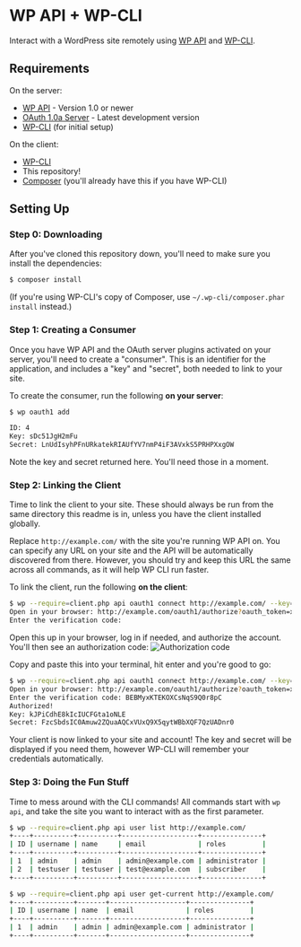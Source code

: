WP API + WP-CLI
===============

Interact with a WordPress site remotely using [WP API][] and [WP-CLI][].

[WP API]: https://github.com/WP-API/WP-API
[WP-CLI]: http://wp-cli.org/

## Requirements
On the server:
* [WP API][] - Version 1.0 or newer
* [OAuth 1.0a Server][] - Latest development version
* [WP-CLI][] (for initial setup)

On the client:
* [WP-CLI][]
* This repository!
* [Composer][] (you'll already have this if you have WP-CLI)

[OAuth 1.0a Server]: https://github.com/WP-API/OAuth1
[Composer]: http://getcomposer.org/

## Setting Up
### Step 0: Downloading
After you've cloned this repository down, you'll need to make sure you install
the dependencies:
```bash
$ composer install
```

(If you're using WP-CLI's copy of Composer, use
`~/.wp-cli/composer.phar install` instead.)

### Step 1: Creating a Consumer
Once you have WP API and the OAuth server plugins activated on your server,
you'll need to create a "consumer". This is an identifier for the application,
and includes a "key" and "secret", both needed to link to your site.

To create the consumer, run the following **on your server**:
```bash
$ wp oauth1 add

ID: 4
Key: sDc51JgH2mFu
Secret: LnUdIsyhPFnURkatekRIAUfYV7nmP4iF3AVxkS5PRHPXxgOW
```

Note the key and secret returned here. You'll need those in a moment.

### Step 2: Linking the Client
Time to link the client to your site. These should always be run from the same
directory this readme is in, unless you have the client installed globally.

Replace `http://example.com/` with the site you're running WP API on. You can
specify any URL on your site and the API will be automatically discovered from
there. However, you should try and keep this URL the same across all commands,
as it will help WP CLI run faster.

To link the client, run the following **on the client**:
```bash
$ wp --require=client.php api oauth1 connect http://example.com/ --key=sDc51JgH2mFu --secret=LnUdIsyhPFnURkatekRIAUfYV7nmP4iF3AVxkS5PRHPXxgOW
Open in your browser: http://example.com/oauth1/authorize?oauth_token=xCvteGTWqgYjPdQrCU1bXDv9
Enter the verification code:
```

Open this up in your browser, log in if needed, and authorize the account.
You'll then see an authorization code:
![Authorization code](https://www.dropbox.com/s/nj5b4kixzpj1wwp/Screenshot%202014-05-27%2000.00.10.png)

Copy and paste this into your terminal, hit enter and you're good to go:
```bash
$ wp --require=client.php api oauth1 connect http://example.com/ --key=sDc51JgH2mFu --secret=LnUdIsyhPFnURkatekRIAUfYV7nmP4iF3AVxkS5PRHPXxgOW
Open in your browser: http://example.com/oauth1/authorize?oauth_token=xCvteGTWqgYjPdQrCU1bXDv9
Enter the verification code: BEBMyxKTEKOXCsNqS9Q0r8pC
Authorized!
Key: kJPiCdhE8kIcIUCFGta1oNLE
Secret: FzcSbdsIC0Amuw2ZQuaAQCxVUxQ9X5qytWBbXQF7QzUADnr0
```

Your client is now linked to your site and account! The key and secret will be
displayed if you need them, however WP-CLI will remember your credentials
automatically.

### Step 3: Doing the Fun Stuff
Time to mess around with the CLI commands! All commands start with `wp api`, and
take the site you want to interact with as the first parameter.

```bash
$ wp --require=client.php api user list http://example.com/
+----+----------+----------+-------------------+---------------+
| ID | username | name     | email             | roles         |
+----+----------+----------+-------------------+---------------+
| 1  | admin    | admin    | admin@example.com | administrator |
| 2  | testuser | testuser | test@example.com  | subscriber    |
+----+----------+----------+-------------------+---------------+

$ wp --require=client.php api user get-current http://example.com/
+----+----------+-------+-------------------+---------------+
| ID | username | name  | email             | roles         |
+----+----------+-------+-------------------+---------------+
| 1  | admin    | admin | admin@example.com | administrator |
+----+----------+-------+-------------------+---------------+

```